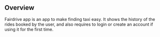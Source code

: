 ## Overview

Fairdrive app is an app to make finding taxi easy. It shows the history of the rides booked by the user, and also requires to login or create an account if using it for the first time.
